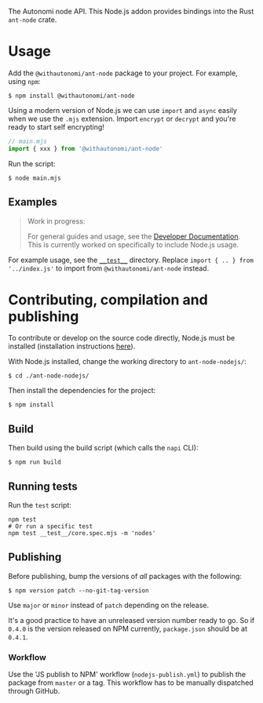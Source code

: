 The Autonomi node API. This Node.js addon provides bindings into the Rust `ant-node` crate.

# Usage

Add the `@withautonomi/ant-node` package to your project. For example, using `npm`:
```console
$ npm install @withautonomi/ant-node
```

Using a modern version of Node.js we can use `import` and `async` easily when we use the `.mjs` extension. Import `encrypt` or `decrypt` and you're ready to start self encrypting!

```js
// main.mjs
import { xxx } from '@withautonomi/ant-node'
```

Run the script:

```console
$ node main.mjs
```

## Examples

> Work in progress:
> 
> For general guides and usage, see the [Developer Documentation](https://docs.autonomi.com/developers). This is currently worked on specifically to include Node.js usage.

For example usage, see the [`__test__`](./__test__) directory. Replace `import { .. } from '../index.js'` to import from `@withautonomi/ant-node` instead.

# Contributing, compilation and publishing

To contribute or develop on the source code directly, Node.js must be installed (installation instructions [here](https://nodejs.org/en/download)).

With Node.js installed, change the working directory to `ant-node-nodejs/`:
```console
$ cd ./ant-node-nodejs/
```

Then install the dependencies for the project:
```console
$ npm install
```

## Build

Then build using the build script (which calls the `napi` CLI):
```console
$ npm run build
```

## Running tests

Run the `test` script:

```console
npm test
# Or run a specific test
npm test __test__/core.spec.mjs -m 'nodes'
```

## Publishing

Before publishing, bump the versions of *all* packages with the following:
```console
$ npm version patch --no-git-tag-version
```

Use `major` or `minor` instead of `patch` depending on the release.

It's a good practice to have an unreleased version number ready to go. So if `0.4.0` is the version released on NPM currently, `package.json` should be at `0.4.1`.

### Workflow

Use the 'JS publish to NPM' workflow (`nodejs-publish.yml`) to publish the package from `master` or a tag. This workflow has to be manually dispatched through GitHub.

